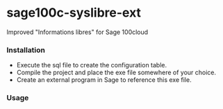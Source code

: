 # sage100c-syslibre-ext
Improved "Informations libres" for Sage 100cloud

### Installation
- Execute the sql file to create the configuration table.
- Compile the project and place the exe file somewhere of your choice.
- Create an external program in Sage to reference this exe file.

### Usage
